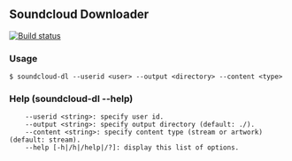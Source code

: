 ## Soundcloud Downloader

[![Build status](https://ci.appveyor.com/api/projects/status/9p2bkw7sj0pwy6rs?svg=true)](https://ci.appveyor.com/project/somnuk-wk/soundcloud-dl)

### Usage

```
$ soundcloud-dl --userid <user> --output <directory> --content <type>
```

### Help (soundcloud-dl --help)

```
	--userid <string>: specify user id.
	--output <string>: specify output directory (default: ./).
	--content <string>: specify content type (stream or artwork) (default: stream).
	--help [-h|/h|/help|/?]: display this list of options.
```